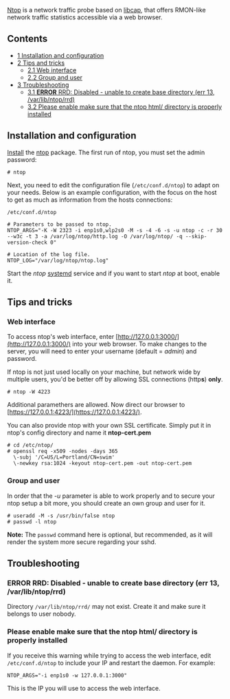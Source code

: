 [Ntop](http://www.ntop.org/products/ntop/) is a network traffic probe based on [libcap](http://www.tcpdump.org/), that offers RMON-like network traffic statistics accessible via a web browser.

## Contents

*   [1 Installation and configuration](#Installation_and_configuration)
*   [2 Tips and tricks](#Tips_and_tricks)
    *   [2.1 Web interface](#Web_interface)
    *   [2.2 Group and user](#Group_and_user)
*   [3 Troubleshooting](#Troubleshooting)
    *   [3.1 **ERROR** RRD: Disabled - unable to create base directory (err 13, /var/lib/ntop/rrd)](#.2A.2AERROR.2A.2A_RRD:_Disabled_-_unable_to_create_base_directory_.28err_13.2C_.2Fvar.2Flib.2Fntop.2Frrd.29)
    *   [3.2 Please enable make sure that the ntop html/ directory is properly installed](#Please_enable_make_sure_that_the_ntop_html.2F_directory_is_properly_installed)

## Installation and configuration

[Install](/index.php/Install "Install") the [ntop](https://www.archlinux.org/packages/?name=ntop) package. The first run of ntop, you must set the admin password:

```
# ntop

```

Next, you need to edit the configuration file (`/etc/conf.d/ntop`) to adapt on your needs. Below is an example configuration, with the focus on the host to get as much as information from the hosts connections:

 `/etc/conf.d/ntop` 
```
# Parameters to be passed to ntop.
NTOP_ARGS="-K -W 2323 -i enp1s0,wlp2s0 -M -s -4 -6 -s -u ntop -c -r 30 --w3c -t 3 -a /var/log/ntop/http.log -O /var/log/ntop/ -q --skip-version-check 0"

# Location of the log file.
NTOP_LOG="/var/log/ntop/ntop.log"

```

Start the *ntop* [systemd](/index.php/Systemd "Systemd") service and if you want to start *ntop* at boot, enable it.

## Tips and tricks

### Web interface

To access ntop's web interface, enter [http://127.0.0.1:3000/](http://127.0.0.1:3000/) into your web browser. To make changes to the server, you will need to enter your username (default = *admin*) and password.

If ntop is not just used locally on your machine, but network wide by multiple users, you'd be better off by allowing SSL connections (http**s**) **only**.

```
# ntop -W 4223

```

Additional paramethers are allowed. Now direct our browser to [https://127.0.0.1:4223/](https://127.0.0.1:4223/).

You can also provide ntop with your own SSL certificate. Simply put it in ntop's config directory and name it **ntop-cert.pem**

```
# cd /etc/ntop/
# openssl req -x509 -nodes -days 365 
  \-subj '/C=US/L=Portland/CN=swim' 
  \-newkey rsa:1024 -keyout ntop-cert.pem -out ntop-cert.pem

```

### Group and user

In order that the *-u* parameter is able to work properly and to secure your ntop setup a bit more, you should create an own group and user for it.

```
# useradd -M -s /usr/bin/false ntop
# passwd -l ntop

```

**Note:** The `passwd` command here is optional, but recommended, as it will render the system more secure regarding your sshd.

## Troubleshooting

### **ERROR** RRD: Disabled - unable to create base directory (err 13, /var/lib/ntop/rrd)

Directory `/var/lib/ntop/rrd/` may not exist. Create it and make sure it belongs to user nobody.

### Please enable make sure that the ntop html/ directory is properly installed

If you receive this warning while trying to access the web interface, edit `/etc/conf.d/ntop` to include your IP and restart the daemon. For example:

```
NTOP_ARGS="-i enp1s0 -w 127.0.0.1:3000"

```

This is the IP you will use to access the web interface.